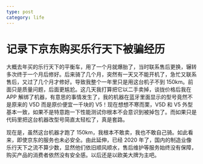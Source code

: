 ```yaml
---
type: post
category: life
---
```


# 记录下京东购买乐行天下被骗经历

大概去年买的乐行天下的平衡车，用了一个月就爆胎了，当时联系售后更换，辗转多次终于一个月后修好。后来骑了几个月，突然有一天又不能开机了，急忙又联系售后，又过了几个月才修好。导致我整个一年里只是用这台机子不到 150km。前面只是质量问题，后面更尴尬。这几天我打算把它以二手卖掉，谈拢价格后我在 APP 解绑了机器，有意思的事情发生了，我的机器在蓝牙里面显示的型号竟然不是原来的 V5D 而是原价便宜一千块的 V5！现在想想不寒而栗，V5D 和 V5 外型基本一致，如果不是特意跑一下性能测试你根本不会意识到被掉包了。而如果只是代码里把这台机器改型号简直太轻松了，真是套路。

现在是，虽然这台机器才跑了 150km，我根本不敢卖，我也不敢自己骑。如此看来，即使京东的服务也未必安全。由此延伸，已经 2020 年了，国内的制造业像乐行天下之流不算少数，显然他们依旧顺风顺水，售后维护等服务始终没有保障，购买产品的消费者依然没有安全感。以后还是以欧美大牌为主吧。
